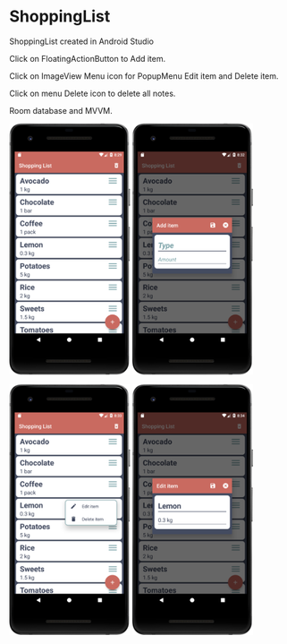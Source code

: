 # ShoppingList
ShoppingList created in Android Studio

Click on FloatingActionButton to Add item.

Click on ImageView Menu icon for PopupMenu Edit item and Delete item.

Click on menu Delete icon to delete all notes.

Room database and MVVM.

<img src="1.png" width="216" heigth="384">  <img src="2.png" width="216" heigth="384"> 


<img src="3.png" width="216" heigth="384">  <img src="4.png" width="216" heigth="384"> 
